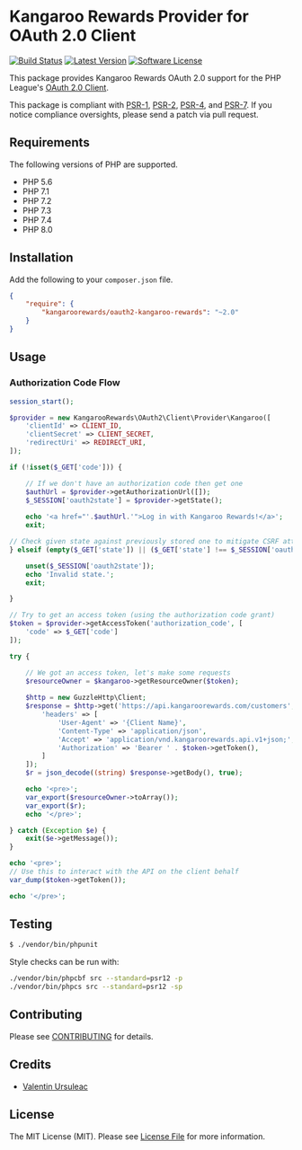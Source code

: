 # Kangaroo Rewards Provider for OAuth 2.0 Client

[![Build Status](https://travis-ci.org/kangaroorewards/oauth2-kangaroo-rewards.png?branch=master)](https://travis-ci.org/kangaroorewards/oauth2-kangaroo-rewards)
[![Latest Version](https://img.shields.io/github/release/kangaroorewards/oauth2-kangaroo-rewards.svg?style=flat-square)](https://github.com/kangaroorewards/oauth2-kangaroo-rewards/releases)
[![Software License](https://img.shields.io/badge/license-MIT-brightgreen.svg?style=flat-square)](LICENSE.md)

This package provides Kangaroo Rewards OAuth 2.0 support for the PHP League's [OAuth 2.0 Client](https://github.com/thephpleague/oauth2-client).

This package is compliant with [PSR-1][], [PSR-2][], [PSR-4][], and [PSR-7][]. If you notice compliance oversights, please send a patch via pull request.

[PSR-1]: https://github.com/php-fig/fig-standards/blob/master/accepted/PSR-1-basic-coding-standard.md
[PSR-2]: https://github.com/php-fig/fig-standards/blob/master/accepted/PSR-2-coding-style-guide.md
[PSR-4]: https://github.com/php-fig/fig-standards/blob/master/accepted/PSR-4-autoloader.md
[PSR-7]: https://github.com/php-fig/fig-standards/blob/master/accepted/PSR-7-http-message.md


## Requirements

The following versions of PHP are supported.

* PHP 5.6
* PHP 7.1
* PHP 7.2
* PHP 7.3
* PHP 7.4
* PHP 8.0


## Installation

Add the following to your `composer.json` file.

```json
{
    "require": {
        "kangaroorewards/oauth2-kangaroo-rewards": "~2.0"
    }
}
```

## Usage

### Authorization Code Flow

```php
session_start();

$provider = new KangarooRewards\OAuth2\Client\Provider\Kangaroo([
    'clientId' => CLIENT_ID,
    'clientSecret' => CLIENT_SECRET,
    'redirectUri' => REDIRECT_URI,
]);

if (!isset($_GET['code'])) {

    // If we don't have an authorization code then get one
    $authUrl = $provider->getAuthorizationUrl([]);
    $_SESSION['oauth2state'] = $provider->getState();
    
    echo '<a href="'.$authUrl.'">Log in with Kangaroo Rewards!</a>';
    exit;

// Check given state against previously stored one to mitigate CSRF attack
} elseif (empty($_GET['state']) || ($_GET['state'] !== $_SESSION['oauth2state'])) {

    unset($_SESSION['oauth2state']);
    echo 'Invalid state.';
    exit;

}

// Try to get an access token (using the authorization code grant)
$token = $provider->getAccessToken('authorization_code', [
    'code' => $_GET['code']
]);

try {

    // We got an access token, let's make some requests
    $resourceOwner = $kangaroo->getResourceOwner($token);
    
    $http = new GuzzleHttp\Client;
    $response = $http->get('https://api.kangaroorewards.com/customers', [
        'headers' => [
            'User-Agent' => '{Client Name}',
            'Content-Type' => 'application/json',
            'Accept' => 'application/vnd.kangaroorewards.api.v1+json;',
            'Authorization' => 'Bearer ' . $token->getToken(),
        ]
    ]);
    $r = json_decode((string) $response->getBody(), true);

    echo '<pre>';
    var_export($resourceOwner->toArray());
    var_export($r);
    echo '</pre>';

} catch (Exception $e) {
    exit($e->getMessage());
}

echo '<pre>';
// Use this to interact with the API on the client behalf
var_dump($token->getToken());

echo '</pre>';
```

## Testing

``` bash
$ ./vendor/bin/phpunit
```

Style checks can be run with:
```bash
./vendor/bin/phpcbf src --standard=psr12 -p
./vendor/bin/phpcs src --standard=psr12 -sp
```

## Contributing

Please see [CONTRIBUTING](https://github.com/KangarooRewards/oauth2-kangaroo-rewards/blob/master/CONTRIBUTING.md) for details.


## Credits

- [Valentin Ursuleac](https://github.com/ursuleacv)

## License

The MIT License (MIT). Please see [License File](https://github.com/KangarooRewards/oauth2-kangaroo-rewards/blob/master/LICENSE) for more information.

